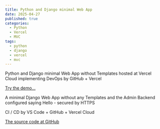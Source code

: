 ```yaml
---
title: Python and Django minimal Web App
date: 2025-04-27
published: true
categories:
  - Python
  - Vercel
  - MVC
tags:
  - python
  - django
  - vercel
  - mvc
---
```


Python and Django minimal Web App without Templates hosted at Vercel Cloud implementing DevOps by GitHub + Vercel

<a href="https://django-starter-one.vercel.app/" target="_blank" title="Django Web App at Vercel">Try the demo...</a>

A minimal Django Web App without any Templates and the Admin Backend configured saying Hello - secured by HTTPS

CI / CD by VS Code + GitHub + Vercel Cloud

<a href="https://github.com/persteenolsen/django-starter-one" target="_blank">The source code at GitHub</a>
